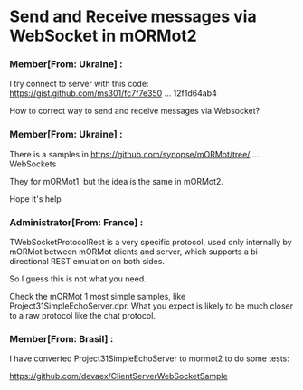 # Send and Receive messages via WebSocket in mORMot2

### Member[From: Ukraine] : 
I try connect to server with this code: https://gist.github.com/ms301/fc7f7e350 … 12f1d64ab4

How to correct way to send and receive messages via Websocket?


### Member[From: Ukraine] :
There is a samples in https://github.com/synopse/mORMot/tree/ … WebSockets

They for mORMot1, but the idea is the same in mORMot2.

Hope it's help


### Administrator[From: France] :
TWebSocketProtocolRest is a very specific protocol, used only internally by mORMot between mORMot clients and server, which supports a bi-directional REST emulation on both sides.

So I guess this is not what you need.

Check the mORMot 1 most simple samples, like Project31SimpleEchoServer.dpr.
What you expect is likely to be much closer to a raw protocol like the chat protocol.


### Member[From: Brasil] : 
I have converted Project31SimpleEchoServer to mormot2 to do some tests:

https://github.com/devaex/ClientServerWebSocketSample
